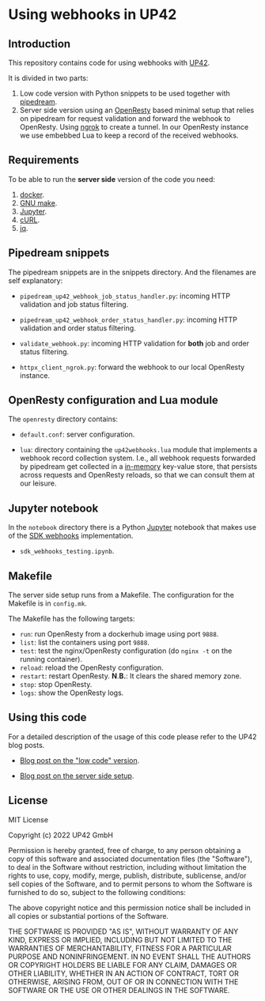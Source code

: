 # Using webhooks in UP42

## Introduction

This repository contains code for using webhooks with
[UP42](https://up42.com).

It is divided in two parts:

 1. Low code version with Python snippets to be used together with
    [pipedream](https://pipedream.com).
 2. Server side version using an [OpenResty](https://openresty.org) based minimal
    setup that relies on pipedream for request validation and
    forward the webhook to OpenResty. Using
    [ngrok](https://ngrok.com) to create a tunnel. In our OpenResty
    instance we use embebbed Lua to keep a record of the received webhooks.

## Requirements

To be able to run the **server side** version of the code you need:

 1. [docker](https://docs.docker.com/install/).
 2. [GNU make](https://www.gnu.org/software/make/).
 3. [Jupyter](https://juypter.org).
 4. [cURL](https://curl.haxx.se).
 5. [jq](https://stedolan.github.io/jq/).

## Pipedream snippets

The pipedream snippets are in the snippets directory. And the
filenames are self explanatory:

 * `pipedream_up42_webhook_job_status_handler.py`: incoming HTTP
   validation and job status filtering.

 * `pipedream_up42_webhook_order_status_handler.py`: incoming HTTP
   validation and order status filtering.

 * `validate_webhook.py`: incoming HTTP validation for **both** job
   and order status filtering.

 * `httpx_client_ngrok.py`: forward the webhook to our local OpenResty
   instance.


## OpenResty configuration and Lua module

The `openresty` directory contains:

 * `default.conf`: server configuration.

 * `lua`: directory containing the `up42webhooks.lua` module that
   implements a webhook record collection system. I.e., all webhook
   requests forwarded by pipedream get collected in a
   [in-memory](https://nginx.org/en/docs/dev/development_guide.html#shared_memory)
   key-value store, that persists across requests and OpenResty
   reloads, so that we can consult them at our leisure.

## Jupyter notebook

In the `notebook` directory there is a Python
[Jupyter](https://jupyter.org) notebook that makes use of the
[SDK webhooks](https://sdk.up42.com/webhooks/) implementation.

 * `sdk_webhooks_testing.ipynb`.

## Makefile

The server side setup runs from a Makefile. The configuration for the
Makefile is in `config.mk`.

The Makefile has the following targets:

 * `run`: run OpenResty from a dockerhub image using port `9888`.
 * `list`: list the containers using port `9888`.
 * `test`: test the nginx/OpenResty configuration (do
   `nginx -t` on the running container).
 * `reload`: reload the OpenResty configuration.
 * `restart`: restart OpenResty. **N**.**B.**: It clears the shared
   memory zone.
 * `stop`: stop OpenResty.
 * `logs`: show the OpenResty logs.

## Using this code

For a detailed description of the usage of this code please refer to
the UP42 blog posts.

 * [Blog post on the "low code" version](https://up42.com/blog/tech/first-step-into-webhooks-no-code-required).

 * [Blog post on the server side setup](https://up42.com/blog/tech/webhooks-exploring-local-developments-openresty).

## License

MIT License

Copyright (c) 2022 UP42 GmbH

Permission is hereby granted, free of charge, to any person obtaining a copy
of this software and associated documentation files (the "Software"), to deal
in the Software without restriction, including without limitation the rights
to use, copy, modify, merge, publish, distribute, sublicense, and/or sell
copies of the Software, and to permit persons to whom the Software is
furnished to do so, subject to the following conditions:

The above copyright notice and this permission notice shall be included in all
copies or substantial portions of the Software.

THE SOFTWARE IS PROVIDED "AS IS", WITHOUT WARRANTY OF ANY KIND, EXPRESS OR
IMPLIED, INCLUDING BUT NOT LIMITED TO THE WARRANTIES OF MERCHANTABILITY,
FITNESS FOR A PARTICULAR PURPOSE AND NONINFRINGEMENT. IN NO EVENT SHALL THE
AUTHORS OR COPYRIGHT HOLDERS BE LIABLE FOR ANY CLAIM, DAMAGES OR OTHER
LIABILITY, WHETHER IN AN ACTION OF CONTRACT, TORT OR OTHERWISE, ARISING FROM,
OUT OF OR IN CONNECTION WITH THE SOFTWARE OR THE USE OR OTHER DEALINGS IN THE
SOFTWARE.
